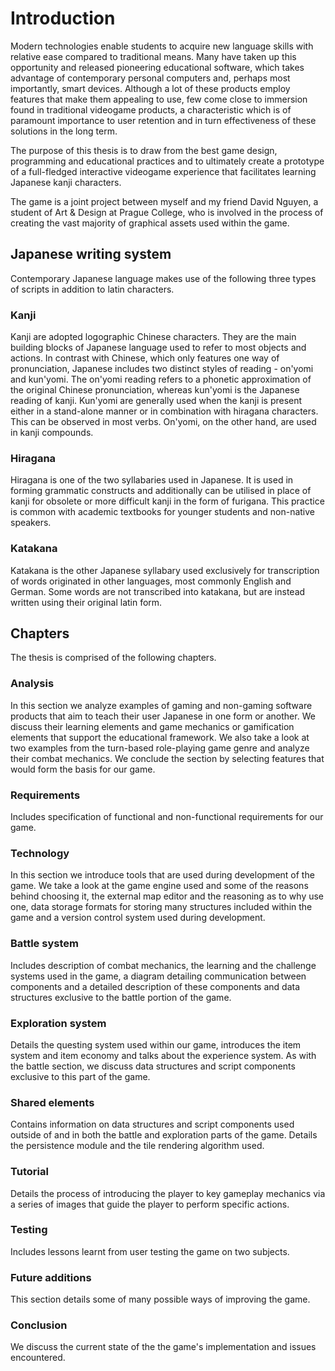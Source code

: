 # Introduction

Modern technologies enable students to acquire new language skills with relative ease compared to traditional means. Many have taken up this opportunity and released pioneering educational software, which takes advantage of contemporary personal computers and, perhaps most importantly, smart devices. Although a lot of these products employ features that make them appealing to use, few come close to immersion found in traditional videogame products, a characteristic which is of paramount importance to user retention and in turn effectiveness of these solutions in the long term.

The purpose of this thesis is to draw from the best game design, programming and educational practices and to ultimately create a prototype of a full-fledged interactive videogame experience that facilitates learning Japanese kanji characters.

The game is a joint project between myself and my friend David Nguyen, a student of Art & Design at Prague College, who is involved in the process of creating the vast majority of graphical assets used within the game.

## Japanese writing system

Contemporary Japanese language makes use of the following three types of scripts in addition to latin characters.

### Kanji

Kanji are adopted logographic Chinese characters. They are the main building blocks of Japanese language used to refer to most objects and actions. In contrast with Chinese, which only features one way of pronunciation, Japanese includes two distinct styles of reading - on'yomi and kun'yomi. The on'yomi reading refers to a phonetic approximation of the original Chinese pronunciation, whereas kun'yomi is the Japanese reading of kanji. Kun'yomi are generally used when the kanji is present either in a stand-alone manner or in combination with hiragana characters. This can be observed in most verbs. On'yomi, on the other hand, are used in kanji compounds.

### Hiragana

Hiragana is one of the two syllabaries used in Japanese. It is used in forming grammatic constructs and additionally can be utilised in place of kanji for obsolete or more difficult kanji in the form of furigana. This practice is common with academic textbooks for younger students and non-native speakers.

### Katakana

Katakana is the other Japanese syllabary used exclusively for transcription of words originated in other languages, most commonly English and German. Some words are not transcribed into katakana, but are instead written using their original latin form.

## Chapters

The thesis is comprised of the following chapters.

### Analysis

In this section we analyze examples of gaming and non-gaming software products that aim to teach their user Japanese in one form or another. We discuss their learning elements and game mechanics or gamification elements that support the educational framework. We also take a look at two examples from the turn-based role-playing game genre and analyze their combat mechanics. We conclude the section by selecting features that would form the basis for our game.

### Requirements

Includes specification of functional and non-functional requirements for our game.

### Technology

In this section we introduce tools that are used during development of the game. We take a look at the game engine used and some of the reasons behind choosing it, the external map editor and the reasoning as to why use one, data storage formats for storing many structures included within the game and a version control system used during development.

### Battle system

Includes description of combat mechanics, the learning and the challenge systems used in the game, a diagram detailing communication between components and a detailed description of these components and data structures exclusive to the battle portion of the game.

### Exploration system

Details the questing system used within our game, introduces the item system and item economy and talks about the experience system. As with the battle section, we discuss data structures and script components exclusive to this part of the game.

### Shared elements

Contains information on data structures and script components used outside of and in both the battle and exploration parts of the game. Details the persistence module and the tile rendering algorithm used.

### Tutorial

Details the process of introducing the player to key gameplay mechanics via a series of images that guide the player to perform specific actions.

### Testing

Includes lessons learnt from user testing the game on two subjects.

### Future additions

This section details some of many possible ways of improving the game.

### Conclusion

We discuss the current state of the the game's implementation and issues encountered.
